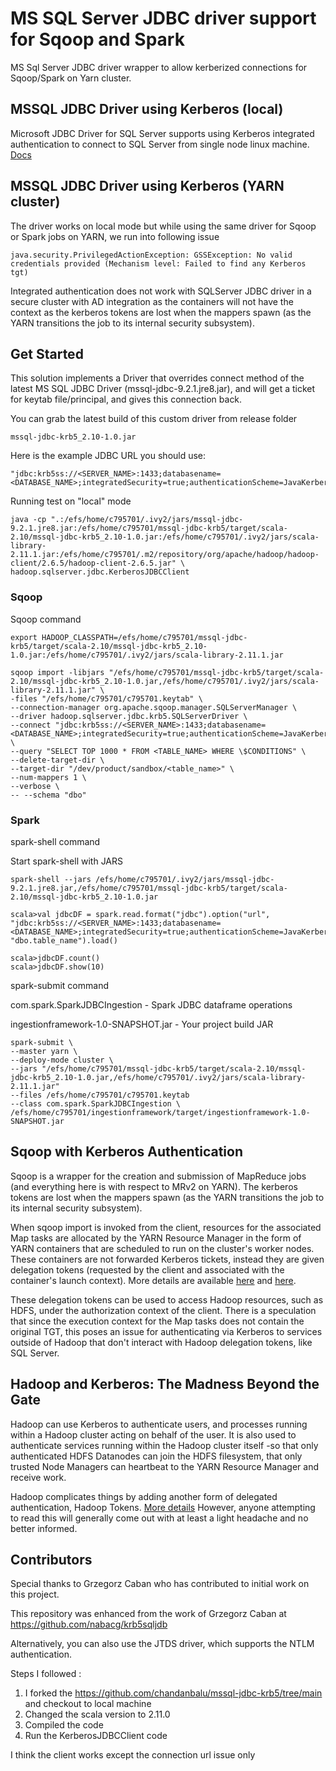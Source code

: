 MS SQL Server JDBC driver support for Sqoop and Spark
=======

MS Sql Server JDBC driver wrapper to allow kerberized connections for Sqoop/Spark on Yarn cluster. 

## MSSQL JDBC Driver using Kerberos (local)

Microsoft JDBC Driver for SQL Server supports using Kerberos integrated authentication to connect to SQL Server from single node linux machine.
[Docs](https://docs.microsoft.com/en-us/sql/connect/jdbc/using-kerberos-integrated-authentication-to-connect-to-sql-server?view=sql-server-ver15#using-kerberos-authentication-from-unix-machines-on-the-same-domain)

## MSSQL JDBC Driver using Kerberos (YARN cluster)
The driver works on local mode but while using the same driver for Sqoop or Spark jobs on YARN, we run into following issue

```
java.security.PrivilegedActionException: GSSException: No valid credentials provided (Mechanism level: Failed to find any Kerberos tgt)
```
Integrated authentication does not work with SQLServer JDBC driver in a secure cluster with AD integration as the containers will not have the context as the kerberos tokens are lost when the mappers spawn (as the YARN transitions the job to its internal security subsystem).

## Get Started
This solution implements a Driver that overrides connect method of the latest MS SQL JDBC Driver (mssql-jdbc-9.2.1.jre8.jar), and will get a ticket for keytab file/principal, and gives this connection back.

You can grab the latest build of this custom driver from release folder 

```
mssql-jdbc-krb5_2.10-1.0.jar
```

Here is the example JDBC URL you should use:

```
"jdbc:krb5ss://<SERVER_NAME>:1433;databasename=<DATABASE_NAME>;integratedSecurity=true;authenticationScheme=JavaKerberos;krb5Principal=c795701@NA.DOMAIN.COM;krb5Keytab=/efs/home/c795701/c795701.keytab"
```

Running test on "local" mode
```
java -cp ".:/efs/home/c795701/.ivy2/jars/mssql-jdbc-9.2.1.jre8.jar:/efs/home/c795701/mssql-jdbc-krb5/target/scala-2.10/mssql-jdbc-krb5_2.10-1.0.jar:/efs/home/c795701/.ivy2/jars/scala-library-2.11.1.jar:/efs/home/c795701/.m2/repository/org/apache/hadoop/hadoop-client/2.6.5/hadoop-client-2.6.5.jar" \
hadoop.sqlserver.jdbc.KerberosJDBCClient
```

### Sqoop

Sqoop command
```
export HADOOP_CLASSPATH=/efs/home/c795701/mssql-jdbc-krb5/target/scala-2.10/mssql-jdbc-krb5_2.10-1.0.jar:/efs/home/c795701/.ivy2/jars/scala-library-2.11.1.jar
```

```
sqoop import -libjars "/efs/home/c795701/mssql-jdbc-krb5/target/scala-2.10/mssql-jdbc-krb5_2.10-1.0.jar,/efs/home/c795701/.ivy2/jars/scala-library-2.11.1.jar" \
-files "/efs/home/c795701/c795701.keytab" \
--connection-manager org.apache.sqoop.manager.SQLServerManager \
--driver hadoop.sqlserver.jdbc.krb5.SQLServerDriver \
--connect "jdbc:krb5ss://<SERVER_NAME>:1433;databasename=<DATABASE_NAME>;integratedSecurity=true;authenticationScheme=JavaKerberos;krb5Principal=c795701@NA.DOMAIN.COM;krb5Keytab=/efs/home/c795701/c795701.keytab" \
--query "SELECT TOP 1000 * FROM <TABLE_NAME> WHERE \$CONDITIONS" \
--delete-target-dir \
--target-dir "/dev/product/sandbox/<table_name>" \
--num-mappers 1 \
--verbose \
-- --schema "dbo"
```

### Spark

spark-shell command

Start spark-shell with JARS
```
spark-shell --jars /efs/home/c795701/.ivy2/jars/mssql-jdbc-9.2.1.jre8.jar,/efs/home/c795701/mssql-jdbc-krb5/target/scala-2.10/mssql-jdbc-krb5_2.10-1.0.jar
```
```
scala>val jdbcDF = spark.read.format("jdbc").option("url", "jdbc:krb5ss://<SERVER_NAME>:1433;databasename=<DATABASE_NAME>;integratedSecurity=true;authenticationScheme=JavaKerberos;krb5Principal=c795701@NA.DOMAIN.COM;krb5Keytab=/efs/home/c795701/c795701.keytab").option("driver","hadoop.sqlserver.jdbc.krb5.SQLServ, "dbo.table_name").load()

scala>jdbcDF.count()
scala>jdbcDF.show(10)
```

spark-submit command

com.spark.SparkJDBCIngestion - Spark JDBC dataframe operations

ingestionframework-1.0-SNAPSHOT.jar - Your project build JAR

```
spark-submit \
--master yarn \
--deploy-mode cluster \
--jars "/efs/home/c795701/mssql-jdbc-krb5/target/scala-2.10/mssql-jdbc-krb5_2.10-1.0.jar,/efs/home/c795701/.ivy2/jars/scala-library-2.11.1.jar"
--files /efs/home/c795701/c795701.keytab
--class com.spark.SparkJDBCIngestion \
/efs/home/c795701/ingestionframework/target/ingestionframework-1.0-SNAPSHOT.jar 
```

## Sqoop with Kerberos Authentication
Sqoop is a wrapper for the creation and submission of MapReduce jobs (and everything here is with respect to MRv2 on YARN).
The kerberos tokens are lost when the mappers spawn (as the YARN transitions the job to its internal security subsystem).

When sqoop import is invoked from the client, resources for the associated Map tasks are allocated by the YARN Resource Manager in the form of YARN containers that are scheduled to run on the cluster's worker nodes. These containers are not forwarded Kerberos tickets, instead they are given delegation tokens (requested by the client and associated with the container's launch context). More details are available [here](https://github.com/steveloughran/kerberos_and_hadoop/blob/master/sections/hadoop_tokens.md#example) and [here](https://cwiki.apache.org/confluence/pages/viewpage.action?pageId=31822268).

These delegation tokens can be used to access Hadoop resources, such as HDFS, under the authorization context of the client. There is a speculation that since the execution context for the Map tasks does not contain the original TGT, this poses an issue for authenticating via Kerberos to services outside of Hadoop that don't interact with Hadoop delegation tokens, like SQL Server.

## Hadoop and Kerberos: The Madness Beyond the Gate
Hadoop can use Kerberos to authenticate users, and processes running within a Hadoop cluster acting on behalf of the user. It is also used to authenticate services running within the Hadoop cluster itself -so that only authenticated HDFS Datanodes can join the HDFS filesystem, that only trusted Node Managers can heartbeat to the YARN Resource Manager and receive work.

Hadoop complicates things by adding another form of delegated authentication, Hadoop Tokens. [More details](https://steveloughran.gitbooks.io/kerberos_and_hadoop/content/sections/hadoop_tokens.html)
However, anyone attempting to read this will generally come out with at least a light headache and no better informed.


## Contributors
Special thanks to Grzegorz Caban who has contributed to initial work on this project.

This repository was enhanced from the work of Grzegorz Caban at https://github.com/nabacg/krb5sqljdb

Alternatively, you can also use the JTDS driver, which supports the NTLM authentication.



Steps I followed :

1) I forked the https://github.com/chandanbalu/mssql-jdbc-krb5/tree/main and checkout to local machine
2) Changed the scala version to 2.11.0
3) Compiled the code 
4) Run the KerberosJDBCClient code 


I think the client works except the connection url issue only

